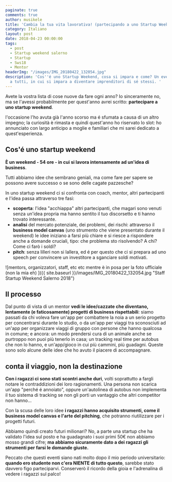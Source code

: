 ```yaml
---
paginate: true
comments: true
author: musikele
title: 'Cambia la tua vita lavorativa! (partecipando a uno Startup Weekend) '
category: Italiano
layout: post
date: 2018-04-23 00:00:00
tags:
  - post
  - Startup weekend salerno
  - Startup
  - Sws18
  - Mentor
headerImg: "/images/IMG_20180422_132054.jpg"
description: 'Cos''é uno Startup Weekend, cosa si impara e come? Un evento che consiglio
  a tutti, in cui si impara a diventare imprenditori di sé stessi. '
---
```

Avete la vostra lista di cose nuove da fare ogni anno? Io sinceramente no, ma se l'avessi probabilmente per quest'anno avrei scritto: **partecipare a uno startup weekend**.

l'occasione l'ho avuta già l'anno scorso ma é sfumata a causa di un altro impegno; la curiosità è rimasta e quindi quest'anno ho riservato lo slot: ho annunciato con largo anticipo a moglie e familiari che mi sarei dedicato a quest'esperienza.

## Cos'é uno startup weekend

**È un weekend - 54 ore - in cui si lavora intensamente ad un'idea di business**.

Tutti abbiamo idee che sembrano geniali, ma come fare per sapere se possono avere successo o se sono delle cagate pazzesche?

In uno startup weekend ci si confronta con coach, mentor, altri partecipanti e l'idea passa attraverso tre fasi:

* **scoperta**: l'idea "acchiappa" altri partecipanti, che magari sono venuti senza un'idea propria ma hanno sentito il tuo discorsetto e ti hanno trovato interessante.
* **analisi** del mercato potenziale, dei problemi, dei rischi: attraverso il **business model canvas** (uno strumento che viene presentato durante il weekend) le idee iniziano a farsi più chiare e si riesce a rispondere anche a domande cruciali, tipo: che problema sto risolvendo? A chi? Come ci farò i soldi?
* **pitch**: senza lilleri non si lallera, ed é per questo che ci si prepara ad uno speech per convincere un investitore a sganciare soldi motivati.

![mentors, organizzatori, staff, etc etc mentre è in posa per la foto ufficiale (non la mia eh) ]({{ site.baseurl }}/images/IMG_20180422_132054.jpg "Staff Startup Weekend Salerno 2018")

## Il processo

Dal punto di vista di un mentor **vedi le idee/cazzate che diventano, lentamente (e faticosamente) progetti di business rispettabili**: siamo passati da chi voleva fare un'app per combattere la noia a un serio progetto per concentrarsi durante lo studio, o da un'app per viaggi tra sconosciuti ad un'app per organizzare viaggi di gruppo con persone che hanno qualcosa in comune; e ancora: un modo prendersi cura di un animale anche se purtroppo non puoi più tenerlo in casa; un tracking real time per autobus che non lo hanno, e un'app/gioco in cui più cammini, più guadagni. Queste sono solo alcune delle idee che ho avuto il piacere di accompagnare.

## conta il viaggio, non la destinazione

**Con i ragazzi ci sono stati scontri anche duri**, volti soprattutto a fargli notare le contraddizioni dei loro ragionamenti. Una persona non scarica un'app "perché é annoiato", oppure un'autolinea di autobus non implementa il tuo sistema di tracking se non gli porti un vantaggio che altri competitor non hanno... 

Con la scusa delle loro idee **i ragazzi hanno acquisito strumenti, come il business model canvas e l'arte del pitching**, che potranno riutilizzare per i progetti futuri.

Abbiamo quindi creato futuri milionari? No, a parte una startup che ha validato l'idea sul posto e ha guadagnato i suoi primi 50€ non abbiamo mosso grandi cifre; **ma abbiamo sicuramente dato a dei ragazzi gli strumenti per farsi le domande giuste.**

Peccato che questi eventi siano nati molto dopo il mio periodo universitario: **quando ero studente non c'era NIENTE di tutto questo**, sarebbe stato davvero figo parteciparvi. Conserverò il ricordo della gioia e l'adrenalina di vedere i ragazzi sul palco!